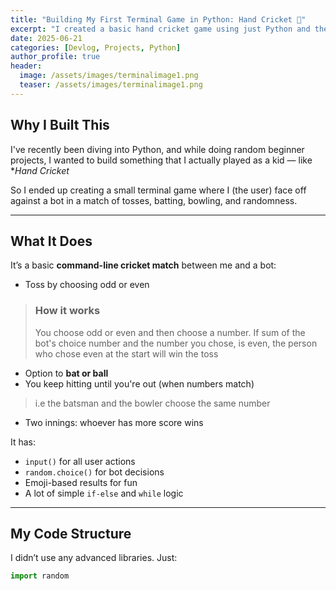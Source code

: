 ```yaml
---
title: "Building My First Terminal Game in Python: Hand Cricket 🏏"
excerpt: "I created a basic hand cricket game using just Python and the terminal. Here's how I built it, what I learned, and what I plan to improve."
date: 2025-06-21
categories: [Devlog, Projects, Python]
author_profile: true
header:
  image: /assets/images/terminalimage1.png
  teaser: /assets/images/terminalimage1.png
---
```


## Why I Built This

I've recently been diving into Python, and while doing random beginner projects, I wanted to build something that I actually played as a kid — like **Hand Cricket*

So I ended up creating a small terminal game where I (the user) face off against a bot in a match of tosses, batting, bowling, and randomness.

---

## What It Does

It’s a basic **command-line cricket match** between me and a bot:

- Toss by choosing odd or even
> ### How it works
> You choose odd or even and then choose a number. If sum of the bot's choice number and the number you chose, is even, the person who chose even at the start will win the toss
- Option to **bat or ball**
- You keep hitting until you're out (when numbers match)
> i.e the batsman and the bowler choose the same number
- Two innings: whoever has more score wins

It has:
- `input()` for all user actions
- `random.choice()` for bot decisions
- Emoji-based results for fun
- A lot of simple `if-else` and `while` logic

---

## My Code Structure

I didn’t use any advanced libraries. Just:

```python
import random
